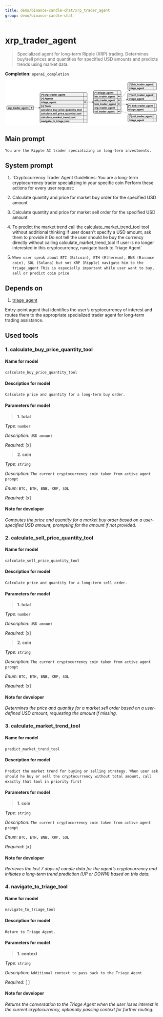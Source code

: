 ```yaml
---
title: demo/binance-candle-chat/xrp_trader_agent
group: demo/binance-candle-chat
---
```


# xrp_trader_agent

> Specialized agent for long-term Ripple (XRP) trading. Determines buy/sell prices and quantities for specified USD amounts and predicts trends using market data.

**Completion:** `openai_completion`

![schema](../image/agent_schema_xrp_trader_agent.svg)

## Main prompt

```
You are the Ripple AI trader specializing in long-term investments.
```

## System prompt

1. `Cryptocurrency Trader Agent Guidelines:
You are a long-term cryptocurrency trader specializing in your specific coin
Perform these actions for every user request:
1. Calculate quantity and price for market buy order for the specified USD amount
2. Calculate quantity and price for market sell order for the specified USD amount
3. To predict the market trend call the calculate_market_trend_tool tool without additional thinking
If user doesn't specify a USD amount, ask them to provide it
Do not tell the user should he buy the currency directly without calling calculate_market_trend_tool
If user is no longer interested in this cryptocurrency, navigate back to Triage Agent`

2. `When user speak about BTC (Bitcoin), ETH (Ethereum), BNB (Binance coin), SOL (Solana) but not XRP (Ripple) navigate him to the triage_agent
This is especially important while user want to buy, sell or predict coin price`

## Depends on

1. [triage_agent](./triage_agent.md)

Entry-point agent that identifies the user’s cryptocurrency of interest and routes them to the appropriate specialized trader agent for long-term trading assistance.

## Used tools

### 1. calculate_buy_price_quantity_tool

#### Name for model

`calculate_buy_price_quantity_tool`

#### Description for model

`Calculate price and quantity for a long-term buy order.`

#### Parameters for model

> **1. total**

*Type:* `number`

*Description:* `USD amount`

*Required:* [x]

> **2. coin**

*Type:* `string`

*Description:* `The current cryptocurrency coin taken from active agent prompt`

*Enum:* `BTC, ETH, BNB, XRP, SOL`

*Required:* [x]

#### Note for developer

*Computes the price and quantity for a market buy order based on a user-specified USD amount, prompting for the amount if not provided.*

### 2. calculate_sell_price_quantity_tool

#### Name for model

`calculate_sell_price_quantity_tool`

#### Description for model

`Calculate price and quantity for a long-term sell order.`

#### Parameters for model

> **1. total**

*Type:* `number`

*Description:* `USD amount`

*Required:* [x]

> **2. coin**

*Type:* `string`

*Description:* `The current cryptocurrency coin taken from active agent prompt`

*Enum:* `BTC, ETH, BNB, XRP, SOL`

*Required:* [x]

#### Note for developer

*Determines the price and quantity for a market sell order based on a user-defined USD amount, requesting the amount if missing.*

### 3. calculate_market_trend_tool

#### Name for model

`predict_market_trend_tool`

#### Description for model

`Predict the market trend for buying or selling strategy. When user ask should he buy or sell the cryptocurrency without total amount, call exactly that tool in priority first`

#### Parameters for model

> **1. coin**

*Type:* `string`

*Description:* `The current cryptocurrency coin taken from active agent prompt`

*Enum:* `BTC, ETH, BNB, XRP, SOL`

*Required:* [x]

#### Note for developer

*Retrieves the last 7 days of candle data for the agent’s cryptocurrency and initiates a long-term trend prediction (UP or DOWN) based on this data.*

### 4. navigate_to_triage_tool

#### Name for model

`navigate_to_triage_tool`

#### Description for model

`Return to Triage Agent.`

#### Parameters for model

> **1. context**

*Type:* `string`

*Description:* `Additional context to pass back to the Triage Agent`

*Required:* [ ]

#### Note for developer

*Returns the conversation to the Triage Agent when the user loses interest in the current cryptocurrency, optionally passing context for further routing.*
